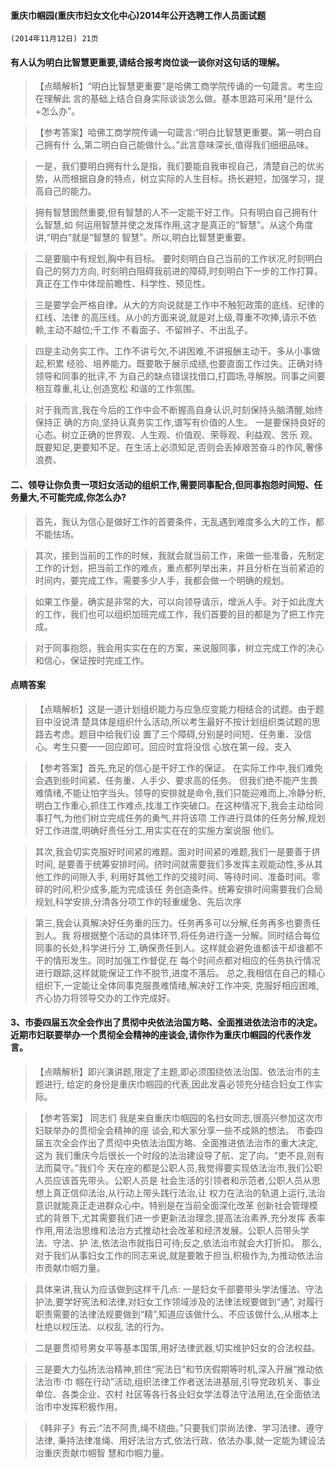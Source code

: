 #### 重庆巾帼园(重庆市妇女文化中心)2014年公开选聘工作人员面试题
    (2014年11月12日) 21页

#### 有人认为明白比智慧更重要,请结合报考岗位谈一谈你对这句话的理解。
>   【点睛解析】“明白比智慧更重要”是哈佛工商学院传诵的一句箴言。考生应在理解此
言的基础上结合自身实际谈谈怎么做。基本思路可采用“是什么+怎么办”。

>   【参考答案】哈佛工商学院传诵一句箴言:“明白比智慧更重要。第一明白自己拥有什
么,第二明白自己能做什么。”此言意味深长,值得我们细细品味。

>   一是，我们要明白拥有什么是指，我们要能自我审视自己，清楚自己的优劣势，从而根据自身的特点，树立实际的人生目标。扬长避短，加强学习，提高自己的能力。

>   拥有智慧圄然重要,但有智慧的人不一定能干好工作。只有明白自己拥有什么智慧,如
何运用智慧并使之发挥作用,这才是真正的“智慧”。从这个角度讲,“明白”就是“智慧的
智慧”。所以,明白比智慧更重要。


>   二是要脑中有规划,胸中有目标。
要时刻明白自己当前的工作状况,时刻明白自己的努力方向,
时刻明白阻碍我前进的障碍,时刻明白下一步的工作打算。
真正在工作中体现前瞻性、科学性、预见性。

>   三是要学会严格自律。从大的方向说就是工作中不触犯政策的底线、纪律的红线、法律
的高压线。从小的方面来说,就是对上级,尊重不吹捧,请示不依赖,主动不越位;千工作
不看面子、不留辫子、不出乱子。

>   四是主动务实工作。工作不讲亏欠,不讲困难,不讲报酬主动干。多从小事做起,积累
经验、培养能力。既要敢于展示成绩,也要直面工作过失。正确对待领导和同事的批评,不
为自己的缺点错误找借口,打圆场,寻解脱。同事之间要相互尊重,礼让,创造宽松
和谐的工作氛围。

>   对于我而言,我在今后的工作中会不断握高自身认识,时刻保持头脑清醒,始终保持正
确的方向,坚持认真务实工作,谱写有价值的人生。
一是要保持良好的心态。树立正确的世界观、人生观、价值观、荣辱观、利益观、苦乐
观。既要知足,更要知不足。在生活上必须知足,否则会丢掉艰苦奋斗的作风,奢侈浪费、


#### 二、领导让你负责一项妇女活动的组织工作,需要同事配合,但同事抱怨时间短、任务量大,不可能完成,你怎么办?
>   首先，我认为信心是做好工作的首要条件，无乱遇到难度多么大的工作，都不能怯场。

>   其次，接到当前的工作的时候，我就会就当前工作，来做一些准备，先制定工作的计划，把当前工作的难点，重点都列举出来，并且分析在当前紧迫的时间内，要完成工作，需要多少人手，我都会做一个明确的规划。

>   如果工作量，确实是非常的大，可以向领导请示，增派人手。对于如此庞大的工作，我们也可以组织加班完成工作，我们首要的目的都是为了把工作完成。


>   对于同事抱怨，我会用实实在在的方案，来说服同事，树立完成工作的决心和信心，保证按时完成工作。

#### 点睛答案
>   【点睛解析】这是一道计划组织能力与应急应变能力相结合的试题。由于题目中没说清
楚具体是组织什么活动,所以考生最好不按计划组织类试题的思路去考虑。题目中给我们设
置了三个障碍,分别是时间短、任务重、没信心。考生只要一一回应即可。回应时宜将没信
心放在第一段。支入

>   【参考答案】首先,充足的信心是干好工作的保证。
在实际工作中,我们难免会遇到些时间紧、任务重、人手少、要求高的任务。
但我们绝不能产生畏难情绪,不能让怕字当头。领导的安排就是命令,我们只能迎难而上,冷静分析,明白工作重心,抓住工作难点,找准工作突破口。在这种情况下,我会主动给同事打气,为他们树立完成任务的勇气,并将该项
工作进行具体的任务分解,规划好工作进度,明确好责任分工,用实实在在的实施方案说服
他们。

>   其次,我会切实克服好时间紧的难题。面对时间紧的难题,我们一是要善于挤时间,
是要善于统筹安排时间。挤时间就需要我们多发挥主观能动性,多从其他工作的间隙入手,
利用好其他工作的交接时间、等待时间、准备时间。零碎的时间,积少成多,能为完成该任
务创造条件。统筹安排时间需要我们合局规划,科学安排,分清各分项工作的轻重缓急、先后次序

>   第三,我会认真解决好任务重的压力。任务再多可以分解,任务再多也要责任到人。我
将根据整个活动的具体环节,将任务进行逐一分解。同时结合每位同事的长处,科学进行分
工,确保责任到人。这样就会避免谁都该干却谁都不干的情形发生。同时加强工作督促,在
每个时间点都对相应的任务执行情况进行跟踪,这样就能保证工作不脱节,进度不落后。
总之,我相信在自己的精心组织下,一定能让全体同事克服畏难情绪,解决好工作冲突,
克服好相应困难,齐心协力将领导交办的工作完成好。


#### 3、市委四届五次全会作出了贯彻中央依法治国方略、全面推进依法治市的决定。近期市妇联要举办一个贯彻全会精神的座谈会,请你作为重庆巾帼园的代表作发言。

>   【点睛解析】即兴演讲题,限定了主题,即必须围绕依法治国、依法治市的主题进行,
给定的身份是重庆巾帼园的代表,因此发喜必领充分结合妇女工作实际。

>   【参考答案】
同志们
我是来自重庆巾帼园的名扫女同志,很高兴参加这次市妇联举办的贯彻全会精神的座
谈会,和大家分享一些不成熟的想法。
市委四届五次全会作出了贯彻中央依法治国方略、全面推进依法治市的重大决定,这为
我们重庆今后很长一个时段的法治建设导了航、定了向。“吏不良,则有法而莫守。”我们今
天在座的都是公职人员,我觉得要实现依法治市,我们公职人员应该首先带头。公职人员是
社会生活的引领者和示范者,公职人员从思想上真正信仰法治,从行动上带头践行法治,让
权力在法治的轨道上运行,法治意识就能真正走进群众心中。特别是在当前全面深化改革
创新社会管理模式的背景下,尤其需要我们进一步更新法治理念,提高法治素养,充分发挥
表率作用,用法治思维和法治方式推动社会改革和经济发展。公职人员带头学法、守法、护
法,依法治市就指日可待;反之,依法治市就会大打折扣。
那么,对于我们从事妇女工作的同志来说,就是要敢于担当,积极作为,为推动依法治
市贡献巾帼力量。

>   具体来讲,我认为应该做到这样千几点:
一是妇女千部要带头学法懂法、守法护法,要学好宪法和法律,对妇女工作领域涉及的法律法规要做到“通”,
对履行职责需要的法律法规要做到“精”,知道应该做什么、不应该做什么,从根本上杜绝以权压法、以权乱
法的行为。

>   二是要贯彻号男女平等基本国策,用好法律武器,切实维护妇女的合法权益。

>   三是要大力弘扬法治精神,抓住“宪法日”和节庆假期等时机,深入开展“推动依法治市·巾
帼在行动”活动,组织法律工作者送法进基层,引导党政机关、事业单位、各类企业、农村
社区等各行各业妇女学法尊法守法用法,在全面依法治市中发挥积极作用。

>   《韩非子》有云:“法不阿贵,绳不绕曲。”只要我们崇尚法律、学习法律、遵守法律,
秉持法律准绳、用好法治方式,依法行政、依法办事,就一定能为建设法治重庆贡献巾帼智
慧和巾帼力量。